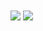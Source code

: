 <img align="center" src="https://github-readme-stats.vercel.app/api/top-langs/?username=Turbootzz&layout=compact&theme=transparent" />
<a href="https://github.com/Turbootzz/Turboot">
  <img align="center" src="https://github-readme-stats.vercel.app/api/pin/?username=Turbootzz&repo=Turboot" />
</a>
